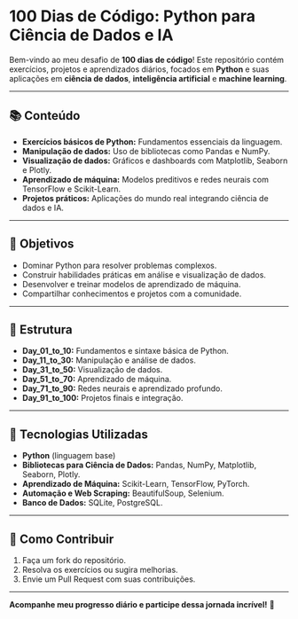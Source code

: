 # **100 Dias de Código: Python para Ciência de Dados e IA**

Bem-vindo ao meu desafio de **100 dias de código**! Este repositório contém exercícios, projetos e aprendizados diários, focados em **Python** e suas aplicações em **ciência de dados**, **inteligência artificial** e **machine learning**.

---

## **📚 Conteúdo**
- **Exercícios básicos de Python:** Fundamentos essenciais da linguagem.
- **Manipulação de dados:** Uso de bibliotecas como Pandas e NumPy.
- **Visualização de dados:** Gráficos e dashboards com Matplotlib, Seaborn e Plotly.
- **Aprendizado de máquina:** Modelos preditivos e redes neurais com TensorFlow e Scikit-Learn.
- **Projetos práticos:** Aplicações do mundo real integrando ciência de dados e IA.

---

## **🎯 Objetivos**
- Dominar Python para resolver problemas complexos.
- Construir habilidades práticas em análise e visualização de dados.
- Desenvolver e treinar modelos de aprendizado de máquina.
- Compartilhar conhecimentos e projetos com a comunidade.

---

## **📂 Estrutura**
- **Day_01_to_10:** Fundamentos e sintaxe básica de Python.
- **Day_11_to_30:** Manipulação e análise de dados.
- **Day_31_to_50:** Visualização de dados.
- **Day_51_to_70:** Aprendizado de máquina.
- **Day_71_to_90:** Redes neurais e aprendizado profundo.
- **Day_91_to_100:** Projetos finais e integração.

---

## **🚀 Tecnologias Utilizadas**
- **Python** (linguagem base)
- **Bibliotecas para Ciência de Dados:** Pandas, NumPy, Matplotlib, Seaborn, Plotly.
- **Aprendizado de Máquina:** Scikit-Learn, TensorFlow, PyTorch.
- **Automação e Web Scraping:** BeautifulSoup, Selenium.
- **Banco de Dados:** SQLite, PostgreSQL.

---

## **🌟 Como Contribuir**
1. Faça um fork do repositório.
2. Resolva os exercícios ou sugira melhorias.
3. Envie um Pull Request com suas contribuições.

---

**Acompanhe meu progresso diário e participe dessa jornada incrível!** 🚀
